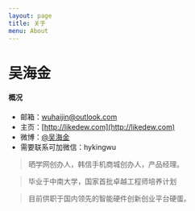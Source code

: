 ```yaml
---
layout: page
title: 关于
menu: About
---
```


吴海金
===

#### 概况

- 邮箱：wuhaijin@outlook.com
- 主页：[http://likedew.com](http://likedew.com)
- 微博：[@吴海金](http://weibo.com/dream100fly)
- 需要联系可加微信：hykingwu

> 晒学网创办人，韩信手机商城创办人，产品经理。

> 毕业于中南大学，国家首批卓越工程师培养计划

> 目前供职于国内领先的智能硬件创新创业平台硬蛋。



